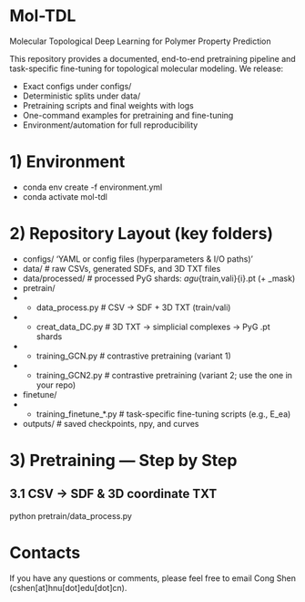 # Mol-TDL
Molecular Topological Deep Learning for Polymer Property Prediction

This repository provides a documented, end-to-end pretraining pipeline and task-specific fine-tuning for topological molecular modeling. We release:
* Exact configs under configs/
* Deterministic splits under data/
* Pretraining scripts and final weights with logs
* One-command examples for pretraining and fine-tuning
* Environment/automation for full reproducibility

# 1) Environment
* conda env create -f environment.yml
* conda activate mol-tdl

# 2) Repository Layout (key folders)
- configs/               ‘YAML or config files (hyperparameters & I/O paths)’ 
- data/                  # raw CSVs, generated SDFs, and 3D TXT files   
- data/processed/        # processed PyG shards: <dataset>_agu_{train,vali}{i}.pt (+ _mask)   
- pretrain/  
-  + data_process.py      # CSV -> SDF + 3D TXT (train/vali)  
-  + creat_data_DC.py     # 3D TXT -> simplicial complexes -> PyG .pt shards  
-  + training_GCN.py      # contrastive pretraining (variant 1)  
-  + training_GCN2.py     # contrastive pretraining (variant 2; use the one in your repo)  
- finetune/  
-  + training_finetune_*.py  # task-specific fine-tuning scripts (e.g., E_ea)  
- outputs/               # saved checkpoints, npy, and curves  

# 3) Pretraining — Step by Step
## 3.1 CSV → SDF & 3D coordinate TXT
python pretrain/data_process.py

# Contacts
If you have any questions or comments, please feel free to email Cong Shen (cshen[at]hnu[dot]edu[dot]cn).
